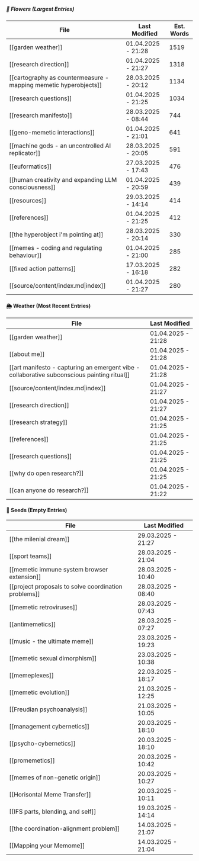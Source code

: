 ##### 🌺 Flowers (Largest Entries)
<!-- QueryToSerialize: TABLE dateformat(file.mtime, "dd.MM.yyyy - HH:mm") AS "Last Modified", round(file.size / 5) AS "Est. Words" FROM "source/content" WHERE file.size > 0 SORT file.size DESC LIMIT 15 -->
<!-- SerializedQuery: TABLE dateformat(file.mtime, "dd.MM.yyyy - HH:mm") AS "Last Modified", round(file.size / 5) AS "Est. Words" FROM "source/content" WHERE file.size > 0 SORT file.size DESC LIMIT 15 -->

| File                                                                                                                                             | Last Modified      | Est. Words |
| ------------------------------------------------------------------------------------------------------------------------------------------------ | ------------------ | ---------- |
| [[garden weather]]                                                                                             | 01.04.2025 - 21:28 | 1519       |
| [[research direction]]                                                                                     | 01.04.2025 - 21:27 | 1318       |
| [[cartography as countermeasure - mapping memetic hyperobjects]] | 28.03.2025 - 20:12 | 1134       |
| [[research questions]]                                                                                     | 01.04.2025 - 21:25 | 1034       |
| [[research manifesto]]                                                                                     | 28.03.2025 - 08:44 | 744        |
| [[geno-memetic interactions]]                                                                       | 01.04.2025 - 21:01 | 641        |
| [[machine gods - an uncontrolled AI replicator]]                                 | 28.03.2025 - 20:05 | 591        |
| [[euformatics]]                                                                                                   | 27.03.2025 - 17:43 | 476        |
| [[human creativity and expanding LLM consciousness]]                         | 01.04.2025 - 20:59 | 439        |
| [[resources]]                                                                                                       | 29.03.2025 - 14:14 | 414        |
| [[references]]                                                                                                     | 01.04.2025 - 21:25 | 412        |
| [[the hyperobject i'm pointing at]]                                                           | 28.03.2025 - 20:14 | 330        |
| [[memes - coding and regulating behaviour]]                                           | 01.04.2025 - 21:00 | 285        |
| [[fixed action patterns]]                                                                               | 17.03.2025 - 16:18 | 282        |
| [[source/content/index.md\|index]]                                                                                                               | 01.04.2025 - 21:27 | 280        |
<!-- SerializedQuery END -->

#### 🌦️ Weather (Most Recent Entries)
<!-- QueryToSerialize: TABLE dateformat(file.mtime, "dd.MM.yyyy - HH:mm") AS "Last Modified" FROM "source/content" SORT file.mtime DESC LIMIT 10 -->
<!-- SerializedQuery: TABLE dateformat(file.mtime, "dd.MM.yyyy - HH:mm") AS "Last Modified" FROM "source/content" SORT file.mtime DESC LIMIT 10 -->

| File                                                                                                                                                                                                   | Last Modified      |
| ------------------------------------------------------------------------------------------------------------------------------------------------------------------------------------------------------ | ------------------ |
| [[garden weather]]                                                                                                                                                   | 01.04.2025 - 21:28 |
| [[about me]]                                                                                                                                                               | 01.04.2025 - 21:28 |
| [[art manifesto - capturing an emergent vibe - collaborative subconscious painting ritual]] | 01.04.2025 - 21:28 |
| [[source/content/index.md\|index]]                                                                                                                                                                     | 01.04.2025 - 21:27 |
| [[research direction]]                                                                                                                                           | 01.04.2025 - 21:27 |
| [[research strategy]]                                                                                                                                             | 01.04.2025 - 21:25 |
| [[references]]                                                                                                                                                           | 01.04.2025 - 21:25 |
| [[research questions]]                                                                                                                                           | 01.04.2025 - 21:25 |
| [[why do open research?]]                                                                                                                                     | 01.04.2025 - 21:25 |
| [[can anyone do research?]]                                                                                                                                 | 01.04.2025 - 21:22 |
<!-- SerializedQuery END -->

#### 🌰 Seeds (Empty Entries)
<!-- QueryToSerialize: TABLE dateformat(file.mtime, "dd.MM.yyyy - HH:mm") AS "Last Modified" FROM "source/content" WHERE file.size = 0 SORT file.mtime DESC -->
<!-- SerializedQuery: TABLE dateformat(file.mtime, "dd.MM.yyyy - HH:mm") AS "Last Modified" FROM "source/content" WHERE file.size = 0 SORT file.mtime DESC -->

| File                                                                                                                     | Last Modified      |
| ------------------------------------------------------------------------------------------------------------------------ | ------------------ |
| [[the milenial dream]]                                                             | 29.03.2025 - 21:27 |
| [[sport teams]]                                                                           | 28.03.2025 - 21:04 |
| [[memetic immune system browser extension]]                   | 28.03.2025 - 10:40 |
| [[project proposals to solve coordination problems]] | 28.03.2025 - 08:40 |
| [[memetic retroviruses]]                                                         | 28.03.2025 - 07:43 |
| [[antimemetics]]                                                                         | 28.03.2025 - 07:27 |
| [[music - the ultimate meme]]                                               | 23.03.2025 - 19:23 |
| [[memetic sexual dimorphism]]                                               | 23.03.2025 - 10:38 |
| [[memeplexes]]                                                                             | 22.03.2025 - 18:17 |
| [[memetic evolution]]                                                               | 21.03.2025 - 12:25 |
| [[Freudian psychoanalysis]]                                                   | 21.03.2025 - 10:05 |
| [[management cybernetics]]                                                     | 20.03.2025 - 18:10 |
| [[psycho-cybernetics]]                                                             | 20.03.2025 - 18:10 |
| [[promemetics]]                                                                           | 20.03.2025 - 10:42 |
| [[memes of non-genetic origin]]                                           | 20.03.2025 - 10:27 |
| [[Horisontal Meme Transfer]]                                                 | 20.03.2025 - 10:11 |
| [[IFS parts, blending, and self]]                                       | 19.03.2025 - 14:14 |
| [[the coordination-alignment problem]]                             | 14.03.2025 - 21:07 |
| [[Mapping your Memome]]                                                           | 14.03.2025 - 21:04 |
<!-- SerializedQuery END -->
